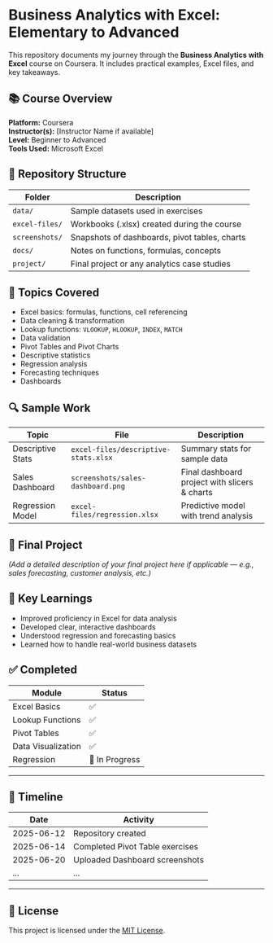 # Business Analytics with Excel: Elementary to Advanced

This repository documents my journey through the **Business Analytics with Excel** course on Coursera. It includes practical examples, Excel files, and key takeaways.

## 📚 Course Overview

**Platform:** Coursera  
**Instructor(s):** [Instructor Name if available]  
**Level:** Beginner to Advanced  
**Tools Used:** Microsoft Excel

## 📂 Repository Structure

| Folder | Description |
|--------|-------------|
| `data/` | Sample datasets used in exercises |
| `excel-files/` | Workbooks (.xlsx) created during the course |
| `screenshots/` | Snapshots of dashboards, pivot tables, charts |
| `docs/` | Notes on functions, formulas, concepts |
| `project/` | Final project or any analytics case studies |

## 🧠 Topics Covered

- Excel basics: formulas, functions, cell referencing
- Data cleaning & transformation
- Lookup functions: `VLOOKUP`, `HLOOKUP`, `INDEX`, `MATCH`
- Data validation
- Pivot Tables and Pivot Charts
- Descriptive statistics
- Regression analysis
- Forecasting techniques
- Dashboards

## 🔍 Sample Work

| Topic | File | Description |
|-------|------|-------------|
| Descriptive Stats | `excel-files/descriptive-stats.xlsx` | Summary stats for sample data |
| Sales Dashboard | `screenshots/sales-dashboard.png` | Final dashboard project with slicers & charts |
| Regression Model | `excel-files/regression.xlsx` | Predictive model with trend analysis |

## 🚀 Final Project

*(Add a detailed description of your final project here if applicable — e.g., sales forecasting, customer analysis, etc.)*

## 📌 Key Learnings

- Improved proficiency in Excel for data analysis
- Developed clear, interactive dashboards
- Understood regression and forecasting basics
- Learned how to handle real-world business datasets

## ✅ Completed

| Module | Status |
|--------|--------|
| Excel Basics | ✅ |
| Lookup Functions | ✅ |
| Pivot Tables | ✅ |
| Data Visualization | ✅ |
| Regression | 🔄 In Progress |

---

## 📅 Timeline

| Date | Activity |
|------|----------|
| 2025-06-12 | Repository created |
| 2025-06-14 | Completed Pivot Table exercises |
| 2025-06-20 | Uploaded Dashboard screenshots |
| ... | ... |

---

## 📄 License

This project is licensed under the [MIT License](LICENSE).
